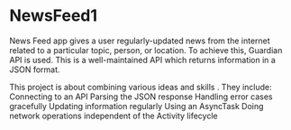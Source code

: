 # NewsFeed1
News Feed app gives a user regularly-updated news from the internet related to a particular topic, person, or location. 
To achieve this, Guardian API is used. This is a well-maintained API which returns information in a JSON format. 

This project is about combining various ideas and skills .
They include:  
Connecting to an API 
Parsing the JSON response 
Handling error cases gracefully 
Updating information regularly 
Using an AsyncTask 
Doing network operations independent of the Activity lifecycle
